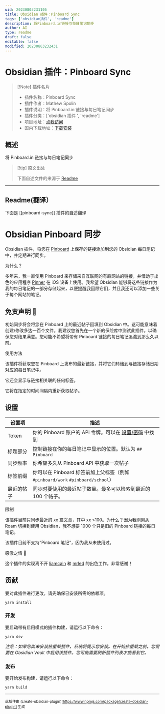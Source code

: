 ```yaml
---
uid: 20230803231105
title: Obsidian 插件：Pinboard Sync
tags: ['obsidian插件', 'readme']
description: 将Pinboard.in链接与每日笔记同步
author: AI
type: readme
draft: false
editable: false
modified: 20230803232431
---
```


# Obsidian 插件：Pinboard Sync

> [!Note] 插件名片
> - 插件名称：Pinboard Sync
> - 插件作者：Mathew Spolin
> - 插件说明：将 Pinboard.in 链接与每日笔记同步
> - 插件分类：['obsidian 插件 ', 'readme']
> - 项目地址：[点我访问](https://github.com/Automatt/obsidian-pinboard-sync)
> - 国内下载地址：[下载安装](https://pkmer.cn/products/plugin/pluginMarket/?pinboard-sync)

## 概述

将 Pinboard.in 链接与每日笔记同步

> [!tip] 原文出处
>
>下面自述文件的来源于 [Readme](https://ghproxy.net/https://raw.githubusercontent.com/Automatt/obsidian-pinboard-sync/master/README.md)
>

---

## Readme(翻译）

下面是 [[pinboard-sync]] 插件的自述翻译

# Obsidian Pinboard 同步

Obsidian 插件，将您在 [Pinboard](http://Pinboard.in) 上保存的链接添加到您的 Obsidian 每日笔记中，并定期进行同步。

为什么？

多年来，我一直使用 Pinboard 来存储来自互联网的有趣网站的链接，并借助于出色的应用程序 [Pinner](http://pinnerapp.net) 在 iOS 设备上使用。我希望 Obsidian 能够将这些链接作为我的每日笔记的一部分存储起来，以便提醒我回顾它们，并且我还可以添加一些关于每个网站的笔记。

## 免责声明 🚨

初始同步将会将您在 Pinboard 上的最近帖子回填到 Obsidian 中。这可能意味着创建/修改多达一百个文件。我建议您首先在一个新的保险库中测试此插件，以确保您对结果满意。您可能不希望将带有 Pinboard 链接的每日笔记追溯到那么久以前。

使用方法

该插件将获取您在 Pinboard 上发布的最新链接，并将它们转储到与链接存储日期对应的每日笔记中。

它还会显示与链接相关联的任何标签。

它将在指定的时间间隔内重新获取帖子。

## 设置

| 设置项         | 描述                                                                                      |
| --------------- | ------------------------------------------------------------------------------------------------ |
| Token           | 你的 Pinboard 账户的 API 令牌。可以在 [设置/密码](https://pinboard.in/settings/password) 中找到|
| 标题部分 | 控制链接在你的每日笔记中显示的位置。默认为 `## Pinboard`    |
| 同步频率  | 你希望多久从 Pinboard API 中获取一次帖子                                      |
| 标签前缀      | 你可以在 Pinboard 标签前加上父标签（例如 `#pinboard/work` `#pinboard/school`）   |
| 最近的帖子    | 同步时要使用的最近帖子数量。最多可以检索到最近的 100 个帖子。           |

限制

该插件目前只同步最近的 xx 篇文章，其中 xx <100。为什么？因为我刚刚从 Roam 切换到使用 Obsidian，我不想要 1000 个只是旧的 Pinboard 链接的每日笔记。

该插件目前不支持“Pinboard 笔记”，因为我从未使用过。

感激之情 🙏

这个插件的实现离不开 [liamcain](https://github.com/liamcain/obsidian-things-logbook) 和 [mrled](https://github.com/mrled/pinboardtool) 的出色工作。非常感谢！

## 贡献

要对此插件进行更改，请先确保已安装所需的依赖项。

```
yarn install
```

### 开发

要启动带有启用模式的插件构建，请运行以下命令：

```
yarn dev
```

_注意：如果您尚未安装热重载插件，系统将提示您安装。在开始热重载之前，您需要在 Obsidian Vault 中启用该插件。您可能需要刷新插件列表才能看到它。_

### 发布

要开始发布构建，请运行以下命令：

```
yarn build
```

---

<sub>此插件由 (create-obsidian-plugin)[https://www.npmjs.com/package/create-obsidian-plugin] 生成</sub>
